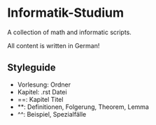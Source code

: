 # Informatik-Studium
A collection of math and informatic scripts.

All content is written in German!


Styleguide
--------------

- Vorlesung: Ordner
- Kapitel: .rst Datei
- ==: Kapitel Titel
- \*\*: Definitionen, Folgerung, Theorem, Lemma
- ^^: Beispiel, Spezialfälle
